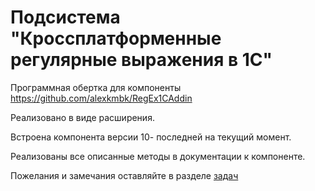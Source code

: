 # Подсистема "Кроссплатформенные регулярные выражения в 1С"

Программная обертка для компоненты https://github.com/alexkmbk/RegEx1CAddin

Реализовано в виде расширения. 

Встроена компонента версии 10- последней на текущий момент.

Реализованы все описанные методы в документации к компоненте. 

Пожелания и замечания оставляйте в разделе [задач](https://github.com/cpr1c/RegEx1C_cfe/issues)

